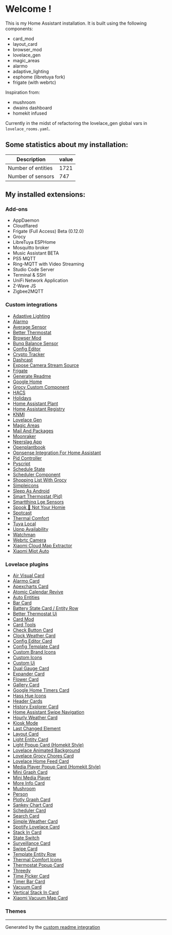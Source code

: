 # Welcome !

This is my Home Assistant installation.
It is built using the following components:

- card_mod
- layout_card
- browser_mod
- lovelace_gen
- magic_areas
- alarmo
- adaptive_lighting
- esphome (libretuya fork)
- frigate (with webrtc)

Inspiration from:

- mushroom
- dwains dashboard
- homekit infused

Currently in the midst of refactoring the lovelace_gen global vars in `lovelace_rooms.yaml`.

## Some statistics about my installation:

Description | value
-- | --
Number of entities | 1721
Number of sensors | 747


## My installed extensions:

### Add-ons
- AppDaemon
- Cloudflared
- Frigate (Full Access) Beta (0.12.0)
- Grocy
- LibreTuya ESPHome
- Mosquitto broker
- Music Assistant BETA
- PS5 MQTT
- Ring-MQTT with Video Streaming
- Studio Code Server
- Terminal & SSH
- UniFi Network Application
- Z-Wave JS
- Zigbee2MQTT

### Custom integrations
- [Adaptive Lighting](https://github.com/basnijholt/adaptive-lighting)
- [Alarmo](https://github.com/nielsfaber/alarmo)
- [Average Sensor](https://github.com/Limych/ha-average)
- [Better Thermostat](https://github.com/KartoffelToby/better_thermostat)
- [Browser Mod](https://github.com/thomasloven/hass-browser_mod)
- [Bunq Balance Sensor](https://github.com/ben8p/home-assistant-bunq-balance-sensors)
- [Config Editor](https://github.com/htmltiger/config-editor)
- [Crypto Tracker](https://github.com/BigNocciolino/CryptoTracker)
- [Dashcast](https://github.com/AlexxIT/DashCast)
- [Expose Camera Stream Source](https://github.com/felipecrs/hass-expose-camera-stream-source)
- [Frigate](https://github.com/blakeblackshear/frigate-hass-integration)
- [Generate Readme](https://github.com/custom-components/readme)
- [Google Home](https://github.com/leikoilja/ha-google-home)
- [Grocy Custom Component](https://github.com/custom-components/grocy)
- [HACS](https://github.com/hacs/integration)
- [Holidays](https://github.com/bruxy70/Holidays)
- [Home Assistant Plant](https://github.com/Olen/homeassistant-plant)
- [Home Assistant Registry](https://github.com/amosyuen/ha-registry)
- [KNMI](https://github.com/golles/ha-knmi)
- [Lovelace Gen](https://github.com/thomasloven/hass-lovelace_gen)
- [Magic Areas](https://github.com/jseidl/hass-magic_areas)
- [Mail And Packages](https://github.com/moralmunky/Home-Assistant-Mail-And-Packages)
- [Moonraker](https://github.com/marcolivierarsenault/moonraker-home-assistant)
- [Neerslag App](https://github.com/aex351/home-assistant-neerslag-app)
- [Openplantbook](https://github.com/Olen/home-assistant-openplantbook)
- [Opnsense Integration For Home Assistant](https://github.com/travisghansen/hass-opnsense)
- [Pid Controller](https://github.com/soloam/ha-pid-controller)
- [Pyscript](https://github.com/custom-components/pyscript)
- [Schedule State](https://github.com/aneeshd/schedule_state)
- [Scheduler Component](https://github.com/nielsfaber/scheduler-component)
- [Shopping List With Grocy](https://github.com/Anrolosia/Shopping-List-with-Grocy)
- [Simpleicons](https://github.com/vigonotion/hass-simpleicons)
- [Sleep As Android](https://github.com/IATkachenko/HA-SleepAsAndroid)
- [Smart Thermostat (Pid)](https://github.com/ScratMan/HASmartThermostat)
- [Smartthinq Lge Sensors](https://github.com/ollo69/ha-smartthinq-sensors)
- [Spook 👻 Not Your Homie](https://github.com/frenck/spook)
- [Spotcast](https://github.com/fondberg/spotcast)
- [Thermal Comfort](https://github.com/dolezsa/thermal_comfort)
- [Tuya Local](https://github.com/make-all/tuya-local)
- [Upnp Availability](https://github.com/rytilahti/homeassistant-upnp-availability)
- [Watchman](https://github.com/dummylabs/thewatchman)
- [Webrtc Camera](https://github.com/AlexxIT/WebRTC)
- [Xiaomi Cloud Map Extractor](https://github.com/PiotrMachowski/Home-Assistant-custom-components-Xiaomi-Cloud-Map-Extractor)
- [Xiaomi Miot Auto](https://github.com/al-one/hass-xiaomi-miot)

### Lovelace plugins
- [Air Visual Card](https://github.com/dnguyen800/air-visual-card)
- [Alarmo Card](https://github.com/nielsfaber/alarmo-card)
- [Apexcharts Card](https://github.com/RomRider/apexcharts-card)
- [Atomic Calendar Revive](https://github.com/totaldebug/atomic-calendar-revive)
- [Auto Entities](https://github.com/thomasloven/lovelace-auto-entities)
- [Bar Card](https://github.com/custom-cards/bar-card)
- [Battery State Card / Entity Row](https://github.com/maxwroc/battery-state-card)
- [Better Thermostat Ui](https://github.com/KartoffelToby/better-thermostat-ui-card)
- [Card Mod](https://github.com/thomasloven/lovelace-card-mod)
- [Card Tools](https://github.com/thomasloven/lovelace-card-tools)
- [Check Button Card](https://github.com/custom-cards/check-button-card)
- [Clock Weather Card](https://github.com/pkissling/clock-weather-card)
- [Config Editor Card](https://github.com/htmltiger/config-editor-card)
- [Config Template Card](https://github.com/iantrich/config-template-card)
- [Custom Brand Icons](https://github.com/elax46/custom-brand-icons)
- [Custom Icons](https://github.com/Mariusthvdb/custom-icons)
- [Custom Ui](https://github.com/Mariusthvdb/custom-ui)
- [Dual Gauge Card](https://github.com/custom-cards/dual-gauge-card)
- [Expander Card](https://github.com/Alia5/lovelace-expander-card)
- [Flower Card](https://github.com/Olen/lovelace-flower-card)
- [Gallery Card](https://github.com/TarheelGrad1998/gallery-card)
- [Google Home Timers Card](https://github.com/DurgNomis-drol/google_home_timers_card)
- [Hass Hue Icons](https://github.com/arallsopp/hass-hue-icons)
- [Header Cards](https://github.com/gadgetchnnel/lovelace-header-cards)
- [History Explorer Card](https://github.com/alexarch21/history-explorer-card)
- [Home Assistant Swipe Navigation](https://github.com/zanna-37/hass-swipe-navigation)
- [Hourly Weather Card](https://github.com/decompil3d/lovelace-hourly-weather)
- [Kiosk Mode](https://github.com/NemesisRE/kiosk-mode)
- [Last Changed Element](https://github.com/queimadus/last-changed-element)
- [Layout Card](https://github.com/thomasloven/lovelace-layout-card)
- [Light Entity Card](https://github.com/ljmerza/light-entity-card)
- [Light Popup Card (Homekit Style)](https://github.com/DBuit/light-popup-card)
- [Lovelace Animated Background](https://github.com/Villhellm/lovelace-animated-background)
- [Lovelace Grocy Chores Card](https://github.com/isabellaalstrom/lovelace-grocy-chores-card)
- [Lovelace Home Feed Card](https://github.com/gadgetchnnel/lovelace-home-feed-card)
- [Media Player Popup Card (Homekit Style)](https://github.com/DBuit/media_player-popup-card)
- [Mini Graph Card](https://github.com/kalkih/mini-graph-card)
- [Mini Media Player](https://github.com/kalkih/mini-media-player)
- [More Info Card](https://github.com/thomasloven/lovelace-more-info-card)
- [Mushroom](https://github.com/piitaya/lovelace-mushroom)
- [Person](https://github.com/gerardag/person-entity-card)
- [Plotly Graph Card](https://github.com/dbuezas/lovelace-plotly-graph-card)
- [Sankey Chart Card](https://github.com/MindFreeze/ha-sankey-chart)
- [Scheduler Card](https://github.com/nielsfaber/scheduler-card)
- [Search Card](https://github.com/postlund/search-card)
- [Simple Weather Card](https://github.com/kalkih/simple-weather-card)
- [Spotify Lovelace Card](https://github.com/custom-cards/spotify-card)
- [Stack In Card](https://github.com/custom-cards/stack-in-card)
- [State Switch](https://github.com/thomasloven/lovelace-state-switch)
- [Surveillance Card](https://github.com/custom-cards/surveillance-card)
- [Swipe Card](https://github.com/bramkragten/swipe-card)
- [Template Entity Row](https://github.com/thomasloven/lovelace-template-entity-row)
- [Thermal Comfort Icons](https://github.com/rautesamtr/thermal_comfort_icons)
- [Thermostat Popup Card](https://github.com/DBuit/thermostat-popup-card)
- [Threedy](https://github.com/dangreco/threedy)
- [Time Picker Card](https://github.com/GeorgeSG/lovelace-time-picker-card)
- [Timer Bar Card](https://github.com/rianadon/timer-bar-card)
- [Vacuum Card](https://github.com/denysdovhan/vacuum-card)
- [Vertical Stack In Card](https://github.com/ofekashery/vertical-stack-in-card)
- [Xiaomi Vacuum Map Card](https://github.com/PiotrMachowski/lovelace-xiaomi-vacuum-map-card)

### Themes


***

Generated by the [custom readme integration](https://github.com/custom-components/readme)
